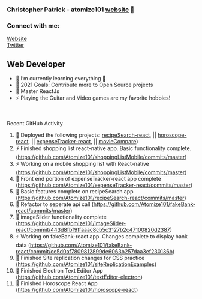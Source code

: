 ### Christopher Patrick - atomize101 [website] 👋

### Connect with me:

[Website](http://www.nuclearcoding.com)
<br />
[Twitter](https://twitter.com/atomize101)

## Web Developer

-   🌱 I’m currently learning everything 🤣
-   🥅 2021 Goals: Contribute more to Open Source projects
-   💪 Master ReactJs
-   ⚡ Playing the Guitar and Video games are my favorite hobbies!

<br />

Recent GitHub Activity

<!--START_SECTION:activity-->

1. 💪 Deployed the following projects: [recipeSearch-react](https://quizzical-lumiere-f9335b.netlify.app/), || [horoscope-react](https://zealous-kepler-2b766c.netlify.app/), || [expenseTracker-react](https://cranky-bose-3716f4.netlify.app/), || [movieCompare](https://boring-borg-e31d2d.netlify.app))
2. ⚡ Finished shopping list react-native app. Basic functionality complete. (https://github.com/Atomize101/shoppingListMobile/commits/master)
3. ⚡ Working on a mobile shopping list with React-native (https://github.com/Atomize101/shoppingListMobile/commits/master)
4. 🌱 Front end portion of expenseTracker-react app complete (https://github.com/Atomize101/expenseTracker-react/commits/master)
5. 💪 Basic features complete on recipeSearch app (https://github.com/Atomize101/recipeSearch-react/commits/master)
6. 💪 Refactor to seperate api call (https://github.com/Atomize101/fakeBank-react/commits/master)
7. 💪 imageSlider functionality complete (https://github.com/Atomize101/imageSlider-react/commit/443d8fbf9ffaaac8cb5c3127b2c47100820d2387)
8. ⚡ Working on fakeBank-react app. Changes complete to display bank data (https://github.com/Atomize101/fakeBank-react/commit/ce5d0af7809812899de6063b257daa3ef230136b)
9. 💪 Finished Site replication changes for CSS practice (https://github.com/Atomize101/siteReplicationExamples)
10. 💪 Finished Electron Text Editor App (https://github.com/Atomize101/textEditor-electron)
11. 💪 Finished Horoscope React App (https://github.com/Atomize101/horoscope-react)

[website]: http://www.nuclearcoding.com
[twitter]: https://twitter.com/atomize101
[linkedin]: https://www.linkedin.com/in/chris-patrick-29854138/
